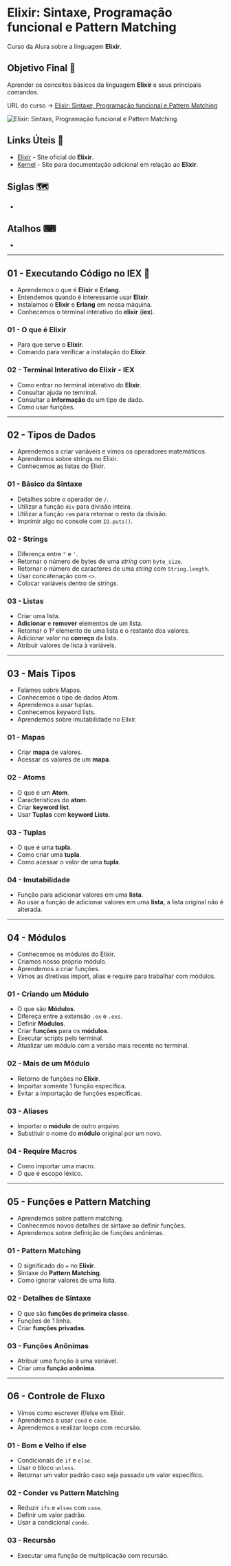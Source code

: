 # Elixir: Sintaxe, Programação funcional e Pattern Matching

Curso da Alura sobre a linguagem **Elixir**.

## Objetivo Final &#x1F3AF;

Aprender os conceitos básicos da linguagem **Elixir** e seus principais comandos.

URL do curso -> [Elixir: Sintaxe, Programação funcional e Pattern Matching](https://cursos.alura.com.br/course/elixir-sintaxe-programacao-funcional-pattern-matching)

![Elixir: Sintaxe, Programação funcional e Pattern Matching](https://www.alura.com.br/assets/api/share/curso-elixir-sintaxe-programacao-funcional-pattern-matching.png)

## Links Úteis &#x1F517;
* [Elixir](https://elixir-lang.org/) - Site oficial do **Elixir**.
* [Kernel](https://hexdocs.pm/elixir/Kernel.html) - Site para documentação adicional em relação ao **Elixir**.

## Siglas &#x1F5FA;
*

## Atalhos &#x2328;
*

***

## 01 - Executando Código no IEX &#x1F516;
* Aprendemos o que é **Elixir** e **Erlang**.
* Entendemos quando é interessante usar **Elixir**.
* Instalamos o **Elixir** e **Erlang** em nossa máquina.
* Conhecemos o terminal interativo do **elixir** (**iex**).

### 01 - O que é Elixir
* Para que serve o **Elixir**.
* Comando para verificar a instalação do **Elixir**.

### 02 - Terminal Interativo do Elixir - IEX
* Como entrar no terminal interativo do **Elixir**.
* Consultar ajuda no temrinal.
* Consultar a **informação** de um tipo de dado.
* Como usar funções.

***

## 02 - Tipos de Dados
* Aprendemos a criar variáveis e vimos os operadores matemáticos.
* Aprendemos sobre strings no Elixir.
* Conhecemos as listas do Elixir.

### 01 - Básico da Sintaxe
* Detalhes sobre o operador de `/`.
* Utilizar a função `div` para divisão inteira.
* Utilizar a função `rem` para retornar o resto da divisão.
* Imprimir algo no console com `IO.puts()`.

### 02 - Strings
* Diferença entre `"` e `'`.
* Retornar o número de bytes de uma *string* com `byte_size`.
* Retornar o número de caracteres de uma *string* com `String.length`.
* Usar concatenação com `<>`.
* Colocar variáveis dentro de *strings*.

### 03 - Listas
* Criar uma lista.
* **Adicionar** e **remover** elementos de um lista.
* Retornar o 1º elemento de uma lista e o restante dos valores.
* Adicionar valor no **começo** da lista.
* Atribuir valores de lista à variáveis.

***

## 03 - Mais Tipos
* Falamos sobre Mapas.
* Conhecemos o tipo de dados Atom.
* Aprendemos a usar tuplas.
* Conhecemos keyword lists.
* Aprendemos sobre imutabilidade no Elixir.

### 01 - Mapas
* Criar **mapa** de valores.
* Acessar os valores de um **mapa**.

### 02 - Atoms
* O que é um **Atom**.
* Características do **atom**.
* Criar **keyword list**.
* Usar **Tuplas** com **keyword Lists**.

### 03 - Tuplas
* O que é uma **tupla**.
* Como criar uma **tupla**.
* Como acessar o valor de uma **tupla**.

### 04 - Imutabilidade
* Função para adicionar valores em uma **lista**.
* Ao usar a função de adicionar valores em uma **lista**, a lista original não é alterada.

***

## 04 - Módulos
* Conhecemos os módulos do Elixir.
* Criamos nosso próprio módulo.
* Aprendemos a criar funções.
* Vimos as diretivas import, alias e require para trabalhar com módulos.

### 01 - Criando um Módulo
* O que são **Módulos**.
* Difereça entre a extensão `.ex` e `.exs`.
* Definir **Módulos**.
* Criar **funções** para os **módulos**.
* Executar scripts pelo terminal.
* Atualizar um módulo com a versão mais recente no terminal.

### 02 - Mais de um Módulo
* Retorno de funções no **Elixir**.
* Importar somente 1 função específica.
* Evitar a importação de funções específicas.

### 03 - Aliases
* Importar o **módulo** de outro arquivo.
* Substituir o nome do **módulo** original por um novo.

### 04 - Require Macros
* Como importar uma macro.
* O que é escopo léxico.

***

## 05 - Funções e Pattern Matching
* Aprendemos sobre pattern matching.
* Conhecemos novos detalhes de sintaxe ao definir funções.
* Aprendemos sobre definição de funções anônimas.

### 01 - Pattern Matching
* O significado do `=` no **Elixir**.
* Sintaxe do **Pattern Matching**.
* Como ignorar valores de uma lista.

### 02 - Detalhes de Sintaxe
* O que são **funções de primeira classe**.
* Funções de 1 linha.
* Criar **funções privadas**.

### 03 - Funções Anônimas
* Atribuir uma função à uma variável.
* Criar uma **função anônima**.

***

## 06 - Controle de Fluxo
* Vimos como escrever if/else em Elixir.
* Aprendemos a usar `cond` e `case`.
* Aprendemos a realizar loops com recursão.

### 01 - Bom e Velho if else
* Condicionais de `if` e `else`.
* Usar o bloco `unless`.
* Retornar um valor padrão caso seja passado um valor específico.

### 02 - Conder vs Pattern Matching
* Reduzir `ifs` e `elses` com `case`.
* Definir um valor padrão.
* Usar a condicional `conde`.

### 03 - Recursão
* Executar uma função de multiplicação com recursão.